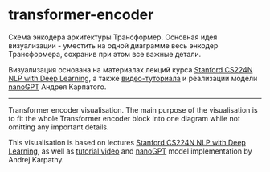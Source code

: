 # transformer-encoder

Схема энкодера архитектуры Трансформер. Основная идея визуализации - уместить на одной диаграмме весь энкодер Трансформера, сохранив при этом все важные детали. 


Визуализация основана на материалах лекций курса [Stanford CS224N NLP with Deep Learning](https://youtu.be/LWMzyfvuehA?si=JXTS_xrP1rU7QNOK), а также [видео-туториала](https://youtu.be/kCc8FmEb1nY?si=fSZvQs9DXcFO6AoU) и реализации модели [nanoGPT](https://github.com/karpathy/nanoGPT) Андрея Карпатого.

-------------------------------------------------------------------------------------------------------------------------------------------------------------------------

Transformer encoder visualisation. The main purpose of the visualisation is to fit the whole Transformer encoder block into one diagram while not omitting any important details. 

This visualisation is based on lectures [Stanford CS224N NLP with Deep Learning](https://youtu.be/LWMzyfvuehA?si=JXTS_xrP1rU7QNOK), as well as [tutorial video](https://youtu.be/kCc8FmEb1nY?si=fSZvQs9DXcFO6AoU) and [nanoGPT](https://github.com/karpathy/nanoGPT) model implementation by Andrej Karpathy.
